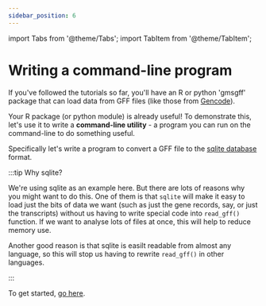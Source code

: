 ```yaml
---
sidebar_position: 6
---
```


import Tabs from '@theme/Tabs';
import TabItem from '@theme/TabItem';

# Writing a command-line program

If you've followed the tutorials so far, you'll have an R or python 'gmsgff' package that can load data from GFF files (like those from [Gencode](https://www.gencodegenes.org)).

Your R package (or python module) is already useful!  To demonstrate this, let's use it to write a **command-line
utility** - a program you can run on the command-line to do something useful.

Specifically let's write a program to convert a GFF file to the [sqlite database](https://www.sqlite.org) format. 

:::tip Why sqlite?

We're using sqlite as an example here.  But there are lots of reasons why you might want to do this.  One of them is that `sqlite` will make it easy to load just the bits of data we want (such as just the gene records, say, or just the transcripts) without us having to write special code into `read_gff()` function.  If we want to analyse lots of files at once, this will help to reduce memory use. 

Another good reason is that sqlite is easilt readable from almost any language, so this will stop us having to rewrite `read_gff()` in other languages.

:::

To get started, [go here](./a_program.md).

